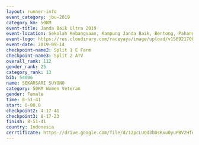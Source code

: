 ```yaml
---
layout: runner-info 
event_category: jbu-2019 
category_km: 50KM 
event-title: Janda Baik Ultra 2019
event-location: Sekolah Kebangsaan, Kampung Janda Baik, Bentong, Pahang, Malaysia 
event-logo: https://res.cloudinary.com/raceyaya/image/upload/v1569217009/logo/janda-baik_vch1pc.jpg 
event-date: 2019-09-14 
checkpoint-name2: Split 1 E Farm 
checkpoint-name3: Split 2 ATV 
overall_rank: 112
gender_rank: 25
category_rank: 13
bib: 54006
name: SEKARSARI SUYONO
category: 50KM Women Veteran
gender: Female
time: 8-51-41
start: 0-00.0
checkpoint2: 4-17-41
checkpoint3: 8-17-23
finish: 8-51-41
country: Indonesia
cerrtificate: https-//drive.google.com/file/d/12pcLUQd3bDsKxu0yuPBV2HfeMEpepy8I/view?usp=sharing
---
```

